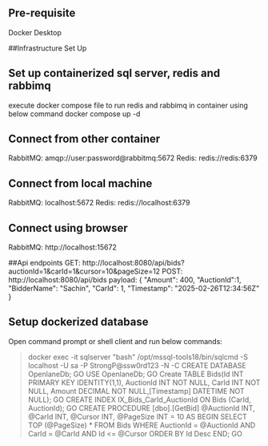 ## Pre-requisite 
Docker Desktop

##Infrastructure Set Up

## Set up containerized sql server, redis and rabbimq
execute docker compose file to run redis and rabbimq in container using below command
docker compose up -d

## Connect from other container
RabbitMQ: amqp://user:password@rabbitmq:5672
Redis: redis://redis:6379

## Connect from local machine
RabbitMQ: localhost:5672
Redis: redis://localhost:6379

##  Connect using browser
RabbitMQ: http://localhost:15672

##Api endpoints
GET: http://localhost:8080/api/bids?auctionId=1&carId=1&cursor=10&pageSize=12
POST: http://localhost:8080/api/bids
payload: {
    "Amount": 400,
    "AuctionId":1,
    "BidderName": "Sachin",
    "CarId": 1,
    "Timestamp": "2025-02-26T12:34:56Z"
}

## Setup dockerized database
Open command prompt or shell client and run below commands:
> docker exec -it sqlserver "bash"
> /opt/mssql-tools18/bin/sqlcmd -S localhost -U sa -P StrongP@ssw0rd123 -N -C
> CREATE DATABASE OpenlaneDb;
> GO
> USE OpenlaneDb;
> GO
> Create TABLE Bids(Id INT PRIMARY KEY IDENTITY(1,1), AuctionId INT NOT NULL, CarId INT NOT NULL, Amount DECIMAL NOT NULL,[Timestamp] DATETIME NOT NULL); 
> GO
> CREATE INDEX IX_Bids_CarId_AuctionId ON Bids (CarId, AuctionId);
> GO
> CREATE PROCEDURE [dbo].[GetBid] @AuctionId INT, @CarId INT, @Cursor INT, @PageSize INT = 10 AS BEGIN SELECT TOP (@PageSize) * FROM Bids WHERE AuctionId = @AuctionId AND CarId = @CarId AND Id <= @Cursor ORDER BY Id Desc END;
> GO